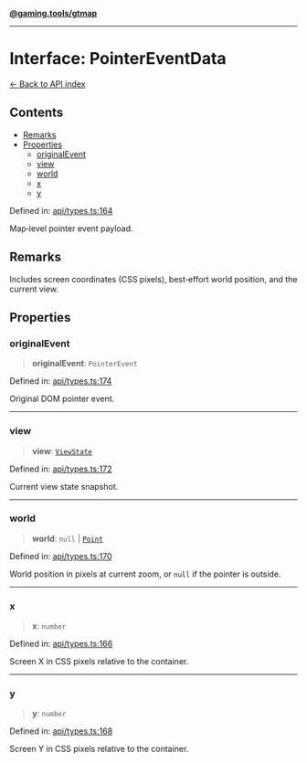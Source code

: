 [**@gaming.tools/gtmap**](README.md)

***

# Interface: PointerEventData

[← Back to API index](./README.md)

## Contents

- [Remarks](#remarks)
- [Properties](#properties)
  - [originalEvent](#originalevent)
  - [view](#view)
  - [world](#world)
  - [x](#x)
  - [y](#y)

Defined in: [api/types.ts:164](https://github.com/gamingtools/gt-map/blob/05d69e937e6093e14da4884825215d18bb9b0084/packages/gtmap/src/api/types.ts#L164)

Map‑level pointer event payload.

## Remarks

Includes screen coordinates (CSS pixels), best‑effort world position, and the current view.

## Properties

### originalEvent

> **originalEvent**: `PointerEvent`

Defined in: [api/types.ts:174](https://github.com/gamingtools/gt-map/blob/05d69e937e6093e14da4884825215d18bb9b0084/packages/gtmap/src/api/types.ts#L174)

Original DOM pointer event.

***

### view

> **view**: [`ViewState`](Interface.ViewState.md)

Defined in: [api/types.ts:172](https://github.com/gamingtools/gt-map/blob/05d69e937e6093e14da4884825215d18bb9b0084/packages/gtmap/src/api/types.ts#L172)

Current view state snapshot.

***

### world

> **world**: `null` \| [`Point`](TypeAlias.Point.md)

Defined in: [api/types.ts:170](https://github.com/gamingtools/gt-map/blob/05d69e937e6093e14da4884825215d18bb9b0084/packages/gtmap/src/api/types.ts#L170)

World position in pixels at current zoom, or `null` if the pointer is outside.

***

### x

> **x**: `number`

Defined in: [api/types.ts:166](https://github.com/gamingtools/gt-map/blob/05d69e937e6093e14da4884825215d18bb9b0084/packages/gtmap/src/api/types.ts#L166)

Screen X in CSS pixels relative to the container.

***

### y

> **y**: `number`

Defined in: [api/types.ts:168](https://github.com/gamingtools/gt-map/blob/05d69e937e6093e14da4884825215d18bb9b0084/packages/gtmap/src/api/types.ts#L168)

Screen Y in CSS pixels relative to the container.
